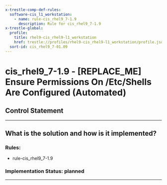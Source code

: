 ```yaml
---
x-trestle-comp-def-rules:
  software-cis_l1_workstation:
    - name: rule-cis_rhel9_7-1.9
      description: Rule for cis_rhel9_7-1.9
x-trestle-global:
  profile:
    title: rhel9-cis_rhel9-l1_workstation
    href: trestle://profiles/rhel9-cis_rhel9-l1_workstation/profile.json
  sort-id: cis_rhel9_7-01.09
---
```


# cis_rhel9_7-1.9 - \[REPLACE_ME\] Ensure Permissions On /Etc/Shells Are Configured (Automated)

## Control Statement

______________________________________________________________________

## What is the solution and how is it implemented?

<!-- For implementation status enter one of: implemented, partial, planned, alternative, not-applicable -->

<!-- Note that the list of rules under ### Rules: is read-only and changes will not be captured after assembly to JSON -->

<!-- Add control implementation description here for control: cis_rhel9_7-1.9 -->

### Rules:

  - rule-cis_rhel9_7-1.9

### Implementation Status: planned

______________________________________________________________________
